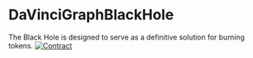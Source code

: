 # DaVinciGraphBlackHole
The Black Hole is designed to serve as a definitive solution for burning tokens.
[![Contract](https://img.shields.io/badge/Smart%20Contract%20Fee-10%20HBAR-blue)](https://hashscan.io/mainnet/contract/0.0.3158042)
